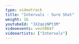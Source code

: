 ```yaml
---
type: videotrack
title: "Intervals - Sure Shot"
weight: 16
youtubeId: "JX2qojNPt3M"
videoevents: vevt0047
videoartists: ["Intervals"]
---
```

